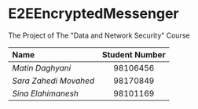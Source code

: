 # E2EEncryptedMessenger

The Project of The "Data and Network Security" Course

|Name       |Student Number |
|:----------|:-----------:|
|*Matin Daghyani*|98106456|
|*Sara Zahedi Movahed*|98170849|
|*Sina Elahimanesh*|98101169|
